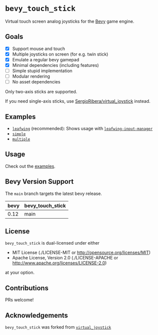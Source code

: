 # `bevy_touch_stick`

Virtual touch screen analog joysticks for the [Bevy](https://bevyengine.org/)
game engine.

## Goals

- [x] Support mouse and touch
- [x] Multiple joysticks on screen (for e.g. twin stick)
- [x] Emulate a regular bevy gamepad
- [x] Minimal dependencies (including features)
- [ ] Simple stupid implementation
- [ ] Modular rendering
- [ ] No asset dependencies

Only two-axis sticks are supported.

If you need single-axis sticks, use [SergioRibera/virtual_joystick](https://github.com/SergioRibera/virtual_joystick) instead.

## Examples

- [`leafwing`](./examples/leafwing.rs) (recommended): Shows usage with [`leafwing-input-manager`](https://github.com/Leafwing-Studios/leafwing-input-manager)
- [`simple`](./examples/simple.rs)
- [`multiple`](./examples/multiple.rs)

## Usage

Check out the [examples](./examples).

## Bevy Version Support

The `main` branch targets the latest bevy release.

|bevy|bevy_touch_stick|
|----|----------------|
|0.12| main           |

## License

`bevy_touch_stick` is dual-licensed under either

- MIT License (./LICENSE-MIT or <http://opensource.org/licenses/MIT>)
- Apache License, Version 2.0 (./LICENSE-APACHE or <http://www.apache.org/licenses/LICENSE-2.0>)

at your option.

## Contributions

PRs welcome!

## Acknowledgements

`bevy_touch_stick` was forked from [`virtual_joystick`](https://github.com/SergioRibera/virtual_joystick)
